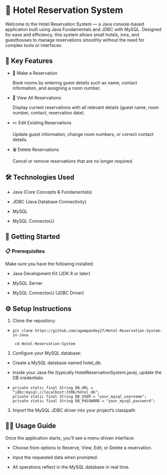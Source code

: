 # 🏨 Hotel Reservation System

Welcome to the Hotel Reservation System — a Java console-based application built using Java Fundamentals and JDBC with MySQL. Designed for ease and efficiency, this system allows small hotels, inns, and guesthouses to manage reservations smoothly without the need for complex tools or interfaces.

## 📌 Key Features

- 🔐 Make a Reservation

  Book rooms by entering guest details such as name, contact information, and assigning a room number.

- 👀 View All Reservations

   Display current reservations with all relevant details (guest name, room number, contact, reservation date).

- ✏️ Edit Existing Reservations

  Update guest information, change room numbers, or correct contact details.

- 🗑️ Delete Reservations

  Cancel or remove reservations that are no longer required.

## 🛠️ Technologies Used

- Java (Core Concepts & Fundamentals)

- JDBC (Java Database Connectivity)

- MySQL

- MySQL Connector/J

## 🚀 Getting Started

### 📋 Prerequisites
Make sure you have the following installed:

- Java Development Kit (JDK 8 or later)

- MySQL Server

- MySQL Connector/J (JDBC Driver)

## ⚙️ Setup Instructions
1. Clone the repository:
-     git clone https://github.com/agampandey27/Hotel-Reservation-System-in-Java

       cd Hotel-Reservation-System

2. Configure your MySQL database:

- Create a MySQL database named hotel_db.

- Inside your Java file (typically HotelReservationSystem.java), update the DB credentials:

-     private static final String DB_URL = "jdbc:mysql://localhost:3306/hotel_db";
      private static final String DB_USER = "your_mysql_username";
      private static final String DB_PASSWORD = "your_mysql_password";

3. Import the MySQL JDBC driver into your project’s classpath

## 🧑‍💻 Usage Guide

Once the application starts, you’ll see a menu-driven interface:

- Choose from options to Reserve, View, Edit, or Delete a reservation.

- Input the requested data when prompted.

- All operations reflect in the MySQL database in real time.


